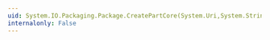 ```yaml
---
uid: System.IO.Packaging.Package.CreatePartCore(System.Uri,System.String,System.IO.Packaging.CompressionOption)
internalonly: False
---
```

